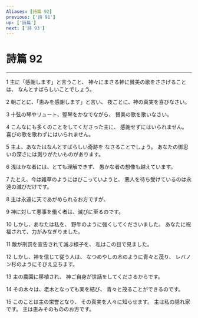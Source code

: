```yaml
---
Aliases: [詩篇 92]
previous: ['詩 91']
up: ['詩篇']
next: ['詩 93']
---
```

# 詩篇 92

***




1 
主に「感謝します」と言うこと、 神々にまさる神に賛美の歌をささげることは、 なんとすばらしいことでしょう。 



2 
朝ごとに、「恵みを感謝します」と言い、 夜ごとに、神の真実を喜びなさい。 



3 
十弦の琴やリュート、竪琴をかなでながら、 賛美の歌を歌いなさい。 



4 
こんなにも多くのことをしてくださった主に、 感謝せずにはいられません。 喜びの歌を歌わずにはいられません。 



5 
主よ、あなたはなんとすばらしい奇跡を なさることでしょう。 あなたの御思いの深さには測りがたいものがあります。 



6 
浅はかな者には、とても理解できず、 愚かな者の想像も越えています。 



7 
たとえ、今は雑草のようにはびこっていようと、 悪人を待ち受けているのは永遠の滅びだけです。 



8 
主は永遠に天であがめられるお方ですが、 



9 
神に対して悪事を働く者は、滅びに至るのです。 



10 
しかし、あなたは私を、 野牛のように強くしてくださいました。 あなたに祝福されて、力がみなぎりました。 



11 
敵が刑罰を宣告されて滅ぶ様子を、 私はこの目で見ました。 



12 
しかし、神を信じて従う人は、 なつめやしの木のように青々と茂り、 レバノン杉のようにそびえ立ちます。 



13 
主の農園に移植され、 神ご自身が世話をしてくださるからです。 



14 
その木々は、老木となっても実を結び、 青々と茂ることができるのです。 



15 
このことは主の栄誉となり、 その真実を人々に知らせます。 主は私の隠れ家です。 主は恵みそのもののお方です。

